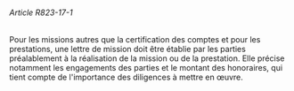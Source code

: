 ###### Article R823-17-1

Pour les missions autres que la certification des comptes et pour les prestations, une lettre de mission doit être établie par les parties préalablement à la réalisation de la mission ou de la prestation. Elle précise notamment les engagements des parties et le montant des honoraires, qui tient compte de l'importance des diligences à mettre en œuvre.

